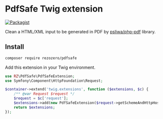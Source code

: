 # PdfSafe Twig extension

[![Packagist](https://img.shields.io/packagist/v/rezozero/pdfsafe.svg)](https://packagist.org/packages/rezozero/pdfsafe)


Clean a HTML/XML input to be generated in PDF by [psliwa/php-pdf](https://github.com/psliwa/PHPPdf) library.

## Install

```bash
composer require rezozero/pdfsafe
```

Add this extension in your Twig environment.

```php
use RZ\PdfSafe\PdfSafeExtension;
use Symfony\Component\HttpFoundation\Request;

$container->extend('twig.extensions', function ($extensions, $c) {
    /** @var Request $request */
    $request = $c['request'];
    $extensions->add(new PdfSafeExtension($request->getSchemeAndHttpHost()));
    return $extensions;
});
```
